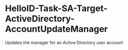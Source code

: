 # HelloID-Task-SA-Target-ActiveDirectory-AccountUpdateManager
Updates the manager for an Active Directory user account
